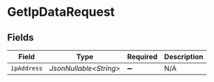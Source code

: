 # GetIpDataRequest


## Fields

| Field                   | Type                    | Required                | Description             |
| ----------------------- | ----------------------- | ----------------------- | ----------------------- |
| `ipAddress`             | *JsonNullable\<String>* | :heavy_minus_sign:      | N/A                     |